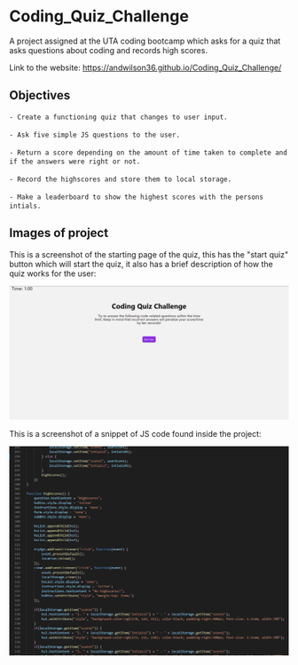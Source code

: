 # Coding_Quiz_Challenge
A project assigned at the UTA coding bootcamp which asks for a quiz that asks questions about coding and records high scores.

Link to the website: https://andwilson36.github.io/Coding_Quiz_Challenge/

## Objectives 
```
- Create a functioning quiz that changes to user input.

- Ask five simple JS questions to the user.

- Return a score depending on the amount of time taken to complete and if the answers were right or not.

- Record the highscores and store them to local storage.

- Make a leaderboard to show the highest scores with the persons intials.

```

## Images of project 

This is a screenshot of the starting page of the quiz, this has the "start quiz" button which will start the quiz, it also has a brief description of how the quiz works for the user:

![](/assets/images/start_screen.png)

This is a screenshot of a snippet of JS code found inside the project:

![](/assets/images/code_snippet.png)
